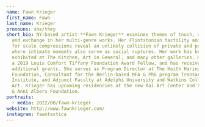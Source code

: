 ```yaml
---
name: Fawn Krieger
first_name: Fawn
last_name: Krieger
pronouns: she/they
short_bio: NY-based artist **Fawn Krieger** examines themes of touch, ownership
  and exchange in her multi-genre works. Her Flintstonian tactility and penchant
  for scale compressions reveal an unlikely collision of private and public,
  where intimate moments also serve as social ruptures. Her work has been
  exhibited at The Kitchen, Art in General, and many other galleries. Krieger is
  a 2019 Louis Comfort Tiffany Foundation Award Fellow, and has received many
  additional grants. She serves as Program Director at The Keith Haring
  Foundation, Consultant for the Berlin-based MFA & PhD program Transart
  Institute, and Adjunct Faculty at Adelphi University and Watkins College of
  Art. Krieger has upcoming residencies at the new Kai Art Center and the Josef
  & Anni Albers Foundation.
portraits:
  - media: 2022/08/fawn-krieger
website: http://www.fawnkrieger.com/
instagram: fawntastica
---
```

